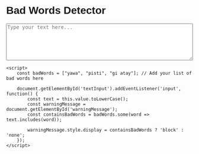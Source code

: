 <!DOCTYPE html>
<html lang="en">
<head>
    <meta charset="UTF-8">
    <meta name="viewport" content="width=device-width, initial-scale=1.0">
    <title>Bad Words Detector</title>
    <style>
        body {
            font-family: Arial, sans-serif;
            margin: 50px;
        }
        textarea {
            width: 100%;
            height: 100px;
        }
        .warning {
            color: red;
            font-weight: bold;
        }
    </style>
</head>
<body>
    <h1>Bad Words Detector</h1>
    <textarea id="textInput" placeholder="Type your text here..."></textarea>
    <p id="warningMessage" class="warning" style="display: none;">Warning: Bad words detected!</p>

    <script>
        const badWords = ["yawa", "pisti", "gi atay"]; // Add your list of bad words here

        document.getElementById('textInput').addEventListener('input', function() {
            const text = this.value.toLowerCase();
            const warningMessage = document.getElementById('warningMessage');
            const containsBadWords = badWords.some(word => text.includes(word));

            warningMessage.style.display = containsBadWords ? 'block' : 'none';
        });
    </script>
</body>
</html>


